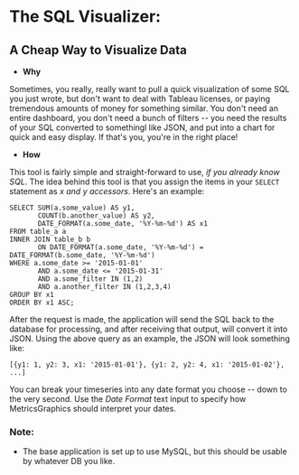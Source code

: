 # The SQL Visualizer:
## A Cheap Way to Visualize Data

* **Why**

Sometimes, you really, really want to pull a quick visualization of some SQL you just wrote, but don't want to
deal with Tableau licenses, or paying tremendous amounts of money for something similar. You don't need an entire
dashboard, you don't need a bunch of filters -- you need the results of your SQL converted to somethingl like JSON,
and put into a chart for quick and easy display. If that's you, you're in the right place!

* **How**

This tool is fairly simple and straight-forward to use, *if you already know SQL*. The idea behind this tool is that you
assign the items in your `SELECT` statement as *x and y accessors*. Here's an example:

```
SELECT SUM(a.some_value) AS y1,
       COUNT(b.another_value) AS y2,
       DATE_FORMAT(a.some_date, '%Y-%m-%d') AS x1
FROM table_a a
INNER JOIN table_b b
       ON DATE_FORMAT(a.some_date, '%Y-%m-%d') = DATE_FORMAT(b.some_date, '%Y-%m-%d')
WHERE a.some_date >= '2015-01-01'
       AND a.some_date <= '2015-01-31'
       AND a.some_filter IN (1,2)
       AND a.another_filter IN (1,2,3,4)
GROUP BY x1
ORDER BY x1 ASC;
```

After the request is made, the application will send the SQL back to the database for processing, and after receiving
that output, will convert it into JSON. Using the above query as an example, the JSON will look something like:

```
[{y1: 1, y2: 3, x1: '2015-01-01'}, {y1: 2, y2: 4, x1: '2015-01-02'}, ...]
```

You can break your timeseries into any date format you choose -- down to the very second. Use the *Date Format* text input
to specify how MetricsGraphics should interpret your dates.

### Note:
* The base application is set up to use MySQL, but this should be usable by whatever DB you like.